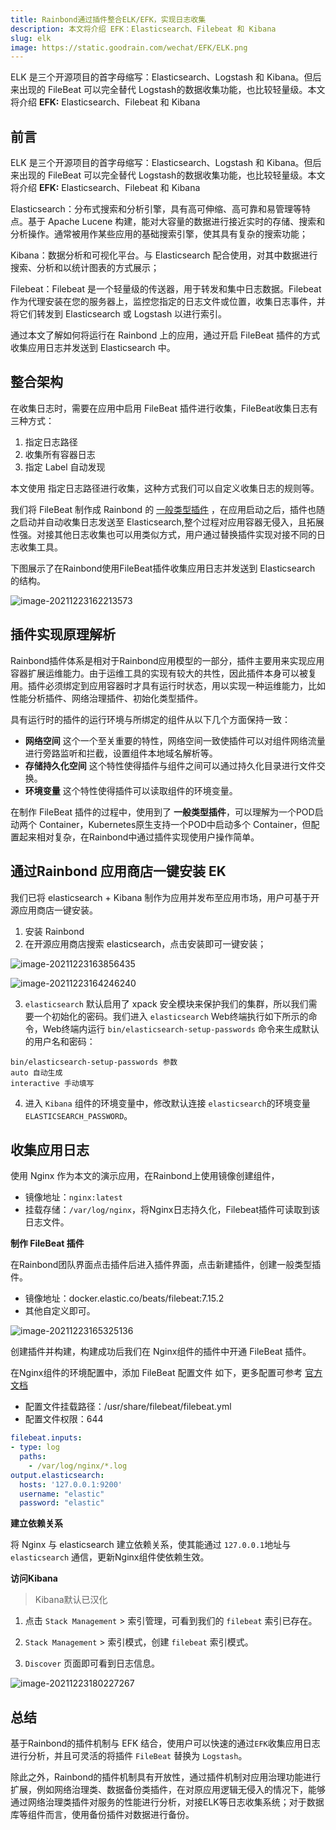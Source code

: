 ```yaml
---
title: Rainbond通过插件整合ELK/EFK，实现日志收集
description: 本文将介绍 EFK：Elasticsearch、Filebeat 和 Kibana
slug: elk
image: https://static.goodrain.com/wechat/EFK/ELK.png
---
```


ELK 是三个开源项目的首字母缩写：Elasticsearch、Logstash 和 Kibana。但后来出现的 FileBeat 可以完全替代 Logstash的数据收集功能，也比较轻量级。本文将介绍 **EFK:** Elasticsearch、Filebeat 和 Kibana

<!--truncate-->

## 前言

ELK 是三个开源项目的首字母缩写：Elasticsearch、Logstash 和 Kibana。但后来出现的 FileBeat 可以完全替代 Logstash的数据收集功能，也比较轻量级。本文将介绍 **EFK:** Elasticsearch、Filebeat 和 Kibana

Elasticsearch：分布式搜索和分析引擎，具有高可伸缩、高可靠和易管理等特点。基于 Apache Lucene 构建，能对大容量的数据进行接近实时的存储、搜索和分析操作。通常被用作某些应用的基础搜索引擎，使其具有复杂的搜索功能；

Kibana：数据分析和可视化平台。与 Elasticsearch 配合使用，对其中数据进行搜索、分析和以统计图表的方式展示；

Filebeat：Filebeat 是一个轻量级的传送器，用于转发和集中日志数据。Filebeat 作为代理安装在您的服务器上，监控您指定的日志文件或位置，收集日志事件，并将它们转发到 Elasticsearch 或 Logstash 以进行索引。



通过本文了解如何将运行在 Rainbond 上的应用，通过开启 FileBeat 插件的方式收集应用日志并发送到 Elasticsearch 中。

## 整合架构

在收集日志时，需要在应用中启用 FileBeat 插件进行收集，FileBeat收集日志有三种方式：

1. 指定日志路径
2. 收集所有容器日志
3. 指定 Label 自动发现

本文使用 指定日志路径进行收集，这种方式我们可以自定义收集日志的规则等。

我们将 FileBeat 制作成 Rainbond 的 [一般类型插件](https://www.rainbond.com/docs/get-start/concept/plugin?channel=itpub) ，在应用启动之后，插件也随之启动并自动收集日志发送至 Elasticsearch,整个过程对应用容器无侵入，且拓展性强。对接其他日志收集也可以用类似方式，用户通过替换插件实现对接不同的日志收集工具。

下图展示了在Rainbond使用FileBeat插件收集应用日志并发送到 Elasticsearch 的结构。

![image-20211223162213573](https://static.goodrain.com/wechat/EFK/es_architecture.png)

## 插件实现原理解析

Rainbond插件体系是相对于Rainbond应用模型的一部分，插件主要用来实现应用容器扩展运维能力。由于运维工具的实现有较大的共性，因此插件本身可以被复用。插件必须绑定到应用容器时才具有运行时状态，用以实现一种运维能力，比如性能分析插件、网络治理插件、初始化类型插件。

具有运行时的插件的运行环境与所绑定的组件从以下几个方面保持一致：

* **网络空间** 这个一个至关重要的特性，网络空间一致使插件可以对组件网络流量进行旁路监听和拦截，设置组件本地域名解析等。
* **存储持久化空间** 这个特性使得插件与组件之间可以通过持久化目录进行文件交换。
* **环境变量** 这个特性使得插件可以读取组件的环境变量。

在制作 FileBeat 插件的过程中，使用到了 **一般类型插件**，可以理解为一个POD启动两个 Container，Kubernetes原生支持一个POD中启动多个 Container，但配置起来相对复杂，在Rainbond中通过插件实现使用户操作简单。



## 通过Rainbond 应用商店一键安装 EK

我们已将 elasticsearch + Kibana 制作为应用并发布至应用市场，用户可基于开源应用商店一键安装。

1. 安装 Rainbond
2. 在开源应用商店搜索 elasticsearch，点击安装即可一键安装；

![image-20211223163856435](https://static.goodrain.com/wechat/EFK/es_store.png)

![image-20211223164246240](https://static.goodrain.com/wechat/EFK/es_topology.png)

3. `elasticsearch` 默认启用了 xpack 安全模块来保护我们的集群，所以我们需要一个初始化的密码。我们进入 `elasticsearch` Web终端执行如下所示的命令，Web终端内运行 `bin/elasticsearch-setup-passwords` 命令来生成默认的用户名和密码：

```shell
bin/elasticsearch-setup-passwords 参数
auto 自动生成
interactive 手动填写
```

4. 进入 `Kibana` 组件的环境变量中，修改默认连接 `elasticsearch`的环境变量 `ELASTICSEARCH_PASSWORD`。



## 收集应用日志

使用 Nginx 作为本文的演示应用，在Rainbond上使用镜像创建组件，

* 镜像地址：`nginx:latest`
* 挂载存储：`/var/log/nginx`，将Nginx日志持久化，Filebeat插件可读取到该日志文件。



**制作 FileBeat 插件**

在Rainbond团队界面点击插件后进入插件界面，点击新建插件，创建一般类型插件。

* 镜像地址：docker.elastic.co/beats/filebeat:7.15.2
* 其他自定义即可。

![image-20211223165325136](https://static.goodrain.com/wechat/EFK/create_plugin.png)

创建插件并构建，构建成功后我们在 Nginx组件的插件中开通 FileBeat 插件。

在Nginx组件的环境配置中，添加 FileBeat 配置文件 如下，更多配置可参考 [官方文档](https://www.elastic.co/guide/en/beats/filebeat/current/filebeat-reference-yml.html)

* 配置文件挂载路径：/usr/share/filebeat/filebeat.yml
* 配置文件权限：644

```yaml
filebeat.inputs:
- type: log
  paths:
    - /var/log/nginx/*.log
output.elasticsearch:
  hosts: '127.0.0.1:9200'
  username: "elastic"
  password: "elastic"
```



**建立依赖关系**

将 Nginx 与 elasticsearch 建立依赖关系，使其能通过 `127.0.0.1`地址与 `elasticsearch` 通信，更新Nginx组件使依赖生效。



**访问Kibana**

> Kibana默认已汉化

1. 点击 `Stack Management` > 索引管理，可看到我们的 `filebeat` 索引已存在。

2. `Stack Management` > 索引模式，创建 `filebeat` 索引模式。

3. `Discover` 页面即可看到日志信息。

![image-20211223180227267](https://static.goodrain.com/wechat/EFK/discover.png)



## 总结

基于Rainbond的插件机制与 EFK 结合，使用户可以快速的通过`EFK`收集应用日志进行分析，并且可灵活的将插件 `FileBeat` 替换为 `Logstash`。

除此之外，Rainbond的插件机制具有开放性，通过插件机制对应用治理功能进行扩展，例如网络治理类、数据备份类插件，在对原应用逻辑无侵入的情况下，能够通过网络治理类插件对服务的性能进行分析，对接ELK等日志收集系统；对于数据库等组件而言，使用备份插件对数据进行备份。

